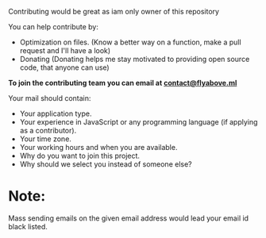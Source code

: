 Contributing would be great as iam only owner of this repository

You can help contribute by:

* Optimization on files. (Know a better way on a function, make a pull request and I'll have a look)
* Donating (Donating helps me stay motivated to providing open source code, that anyone can use)

**To join the contributing team you can email at contact@flyabove.ml**


Your mail should contain:
- Your application type.
- Your experience in JavaScript or any programming language (if applying as a contributor).
- Your time zone.
- Your working hours and when you are available.
- Why do you want to join this project.
- Why should we select you instead of someone else?

# Note:
Mass sending emails on the given email address would lead your email id black listed.
